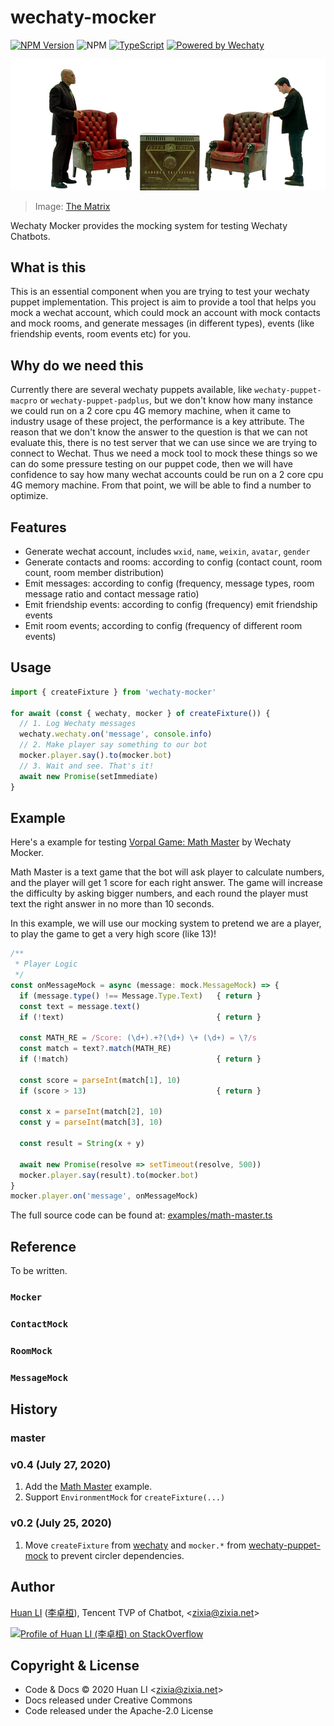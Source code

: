 # wechaty-mocker

[![NPM Version](https://img.shields.io/npm/v/wechaty-mocker?color=brightgreen)](https://www.npmjs.com/package/wechaty-mocker)
![NPM](https://github.com/wechaty/wechaty-mocker/workflows/NPM/badge.svg)
[![TypeScript](https://img.shields.io/badge/%3C%2F%3E-TypeScript-blue.svg)](https://www.typescriptlang.org/)
[![Powered by Wechaty](https://img.shields.io/badge/Powered%20By-Wechaty-brightgreen.svg)](https://github.com/Wechaty/wechaty)

![Wechaty Mocker](docs/images/the-matrix.jpg)

> Image: [The Matrix](https://100scifimovies.com/the-matrix/)

Wechaty Mocker provides the mocking system for testing Wechaty Chatbots.

## What is this

This is an essential component when you are trying to test your wechaty puppet implementation. This project is aim to provide a tool that helps you mock a wechat account, which could mock an account with mock contacts and mock rooms, and generate messages (in different types), events (like friendship events, room events etc) for you.

## Why do we need this

Currently there are several wechaty puppets available, like `wechaty-puppet-macpro` or `wechaty-puppet-padplus`, but we don't know how many instance we could run on a 2 core cpu 4G memory machine, when it came to industry usage of these project, the performance is a key attribute. The reason that we don't know the answer to the question is that we can not evaluate this, there is no test server that we can use since we are trying to connect to Wechat. Thus we need a mock tool to mock these things so we can do some pressure testing on our puppet code, then we will have confidence to say how many wechat accounts could be run on a 2 core cpu 4G memory machine. From that point, we will be able to find a number to optimize.

## Features

* Generate wechat account, includes `wxid`, `name`, `weixin`, `avatar`, `gender`
* Generate contacts and rooms: according to config (contact count, room count, room member distribution)
* Emit messages: according to config (frequency, message types, room message ratio and contact message ratio)
* Emit friendship events: according to config (frequency) emit friendship events
* Emit room events; according to config (frequency of different room events)

## Usage

```ts
import { createFixture } from 'wechaty-mocker'

for await (const { wechaty, mocker } of createFixture()) {
  // 1. Log Wechaty messages
  wechaty.wechaty.on('message', console.info)
  // 2. Make player say something to our bot
  mocker.player.say().to(mocker.bot)
  // 3. Wait and see. That's it!
  await new Promise(setImmediate)
}
```

## Example

Here's a example for testing [Vorpal Game: Math Master](https://github.com/wechaty/wechaty-vorpal-contrib#4-mathmaster) by Wechaty Mocker.

Math Master is a text game that the bot will ask player to calculate numbers, and the player will get 1 score for each right answer. The game will increase the difficulty by asking bigger numbers, and each round the player must text the right answer in no more than 10 seconds.

In this example, we will use our mocking system to pretend we are a player, to play the game to get a very high score (like 13)!

```ts
/**
 * Player Logic
 */
const onMessageMock = async (message: mock.MessageMock) => {
  if (message.type() !== Message.Type.Text)   { return }
  const text = message.text()
  if (!text)                                  { return }

  const MATH_RE = /Score: (\d+).+?(\d+) \+ (\d+) = \?/s
  const match = text?.match(MATH_RE)
  if (!match)                                 { return }

  const score = parseInt(match[1], 10)
  if (score > 13)                             { return }

  const x = parseInt(match[2], 10)
  const y = parseInt(match[3], 10)

  const result = String(x + y)

  await new Promise(resolve => setTimeout(resolve, 500))
  mocker.player.say(result).to(mocker.bot)
}
mocker.player.on('message', onMessageMock)
```

The full source code can be found at: [examples/math-master.ts](examples/math-master.ts)

## Reference

To be written.

### `Mocker`

### `ContactMock`

### `RoomMock`

### `MessageMock`

## History

### master

### v0.4 (July 27, 2020)

1. Add the [Math Master](examples/math-master.ts) example.
1. Support `EnvironmentMock` for `createFixture(...)`

### v0.2 (July 25, 2020)

1. Move `createFixture` from [wechaty](https://github.com/wechaty/wechaty) and `mocker.*` from [wechaty-puppet-mock](https://github.com/wechaty/wechaty-puppet-mock) to prevent circler dependencies.

## Author

[Huan LI](https://github.com/huan) ([李卓桓](http://linkedin.com/in/zixia)), Tencent TVP of Chatbot, \<zixia@zixia.net\>

[![Profile of Huan LI (李卓桓) on StackOverflow](https://stackexchange.com/users/flair/265499.png)](https://stackexchange.com/users/265499)

## Copyright & License

* Code & Docs © 2020 Huan LI \<zixia@zixia.net\>
* Docs released under Creative Commons
* Code released under the Apache-2.0 License
